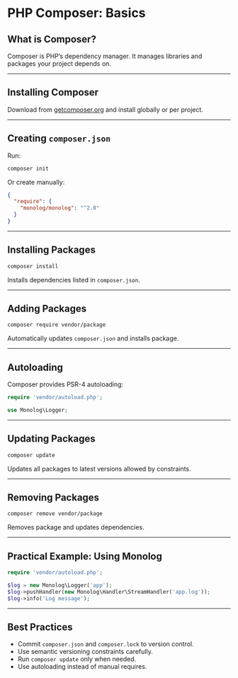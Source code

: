 # PHP Composer: Basics

## What is Composer?

Composer is PHP’s dependency manager. It manages libraries and packages your project depends on.

------

## Installing Composer

Download from [getcomposer.org](https://getcomposer.org/) and install globally or per project.

------

## Creating `composer.json`

Run:

```bash
composer init
```

Or create manually:

```json
{
  "require": {
    "monolog/monolog": "^2.0"
  }
}
```

------

## Installing Packages

```bash
composer install
```

Installs dependencies listed in `composer.json`.

------

## Adding Packages

```bash
composer require vendor/package
```

Automatically updates `composer.json` and installs package.

------

## Autoloading

Composer provides PSR-4 autoloading:

```php
require 'vendor/autoload.php';

use Monolog\Logger;
```

------

## Updating Packages

```bash
composer update
```

Updates all packages to latest versions allowed by constraints.

------

## Removing Packages

```bash
composer remove vendor/package
```

Removes package and updates dependencies.

------

## Practical Example: Using Monolog

```php
require 'vendor/autoload.php';

$log = new Monolog\Logger('app');
$log->pushHandler(new Monolog\Handler\StreamHandler('app.log'));
$log->info('Log message');
```

------

## Best Practices

- Commit `composer.json` and `composer.lock` to version control.
- Use semantic versioning constraints carefully.
- Run `composer update` only when needed.
- Use autoloading instead of manual requires.

